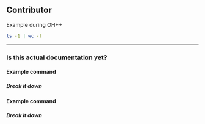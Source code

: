 Contributor
-------

Example during OH++

~~~ bash
ls -1 | wc -l
~~~

---

### Is this actual documentation yet?

#### Example command

##### Break it down

#### Example command

##### Break it down
